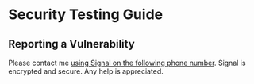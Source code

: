 # Security Testing Guide

## Reporting a Vulnerability

Please contact me [using Signal on the following phone number](https://qdraw.nl/contact.html).
Signal is encrypted and secure. Any help is appreciated.